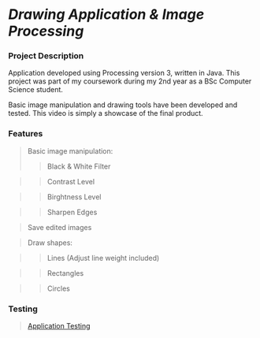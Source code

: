 # _Drawing Application & Image Processing_

### Project Description
Application developed using Processing version 3, written in Java. This project was part of my coursework during my 2nd year as a BSc Computer Science student. 

Basic image manipulation and drawing tools have been developed and tested. This video is simply a showcase of the final product.


### Features
> Basic image manipulation: 
>> Black & White Filter

>> Contrast Level

>> Birghtness Level

>> Sharpen Edges

> Save edited images

> Draw shapes:

>> Lines (Adjust line weight included)

>> Rectangles 

>> Circles 

### Testing

> [Application Testing](https://youtu.be/Y6ra9fNEamg)




